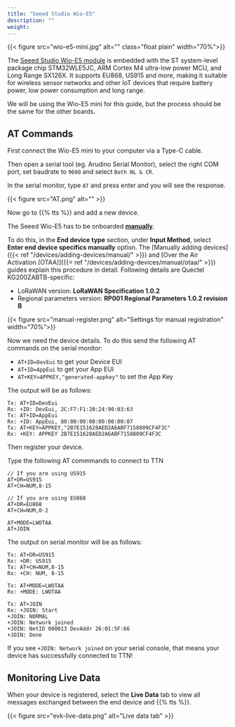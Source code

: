 ```yaml
---
title: "Seeed Studio Wio-E5"
description: ""
weight: 
---
```


{{< figure src="wio-e5-mini.jpg" alt="" class="float plain" width="70%">}}

The [Seeed Studio Wio-E5 module](https://www.seeedstudio.com/LoRa-LoRaWAN-Modules-c-1950.html) is embedded with the ST system-level package chip STM32WLE5JC, ARM Cortex M4 ultra-low power MCU, and Long Range SX126X. It supports EU868, US915 and more, making it suitable for wireless sensor networks and other IoT devices that require battery power, low power consumption and long range.

<!--more-->

We will be using the Wio-E5 mini for this guide, but the process should be the same for the other boards.

## AT Commands

First connect the Wio-E5 mini to your computer via a Type-C cable.

Then open a serial tool (eg. Arudino Serial Monitor), select the right COM port, set baudrate to `9600` and select `Both NL & CR`.

In the serial monitor, type `AT` and press enter and you will see the response.

{{< figure src="AT.png" alt="" >}}

Now go to {{% tts %}} and add a new device.

The Seeed Wio-E5 has to be onboarded [**manually**](https://www.thethingsindustries.com/docs/devices/adding-devices/manual/).

To do this, in the **End device type** section, under **Input Method**, select **Enter end device specifics manually** option. The [Manually adding devices]({{< ref "/devices/adding-devices/manual/" >}}) and [Over the Air Activation (OTAA)]({{< ref "/devices/adding-devices/manual/otaa/" >}}) guides explain this procedure in detail. Following details are Quectel KG200ZABTB-specific:

- LoRaWAN version: **LoRaWAN Specification 1.0.2**
- Regional parameters version: **RP001 Regional Parameters 1.0.2 revision B**

{{< figure src="manual-register.png" alt="Settings for manual registration" width="70%">}}

Now we need the device details. To do this send the following AT commands on the serial monitor:

- `AT+ID=DevEui` to get your Device EUI
- `AT+ID=AppEui` to get your App EUI
- `AT+KEY=APPKEY,"generated-appkey"` to set the App Key

The output will be as follows:

```
Tx: AT+ID=DevEui
Rx: +ID: DevEui, 2C:F7:F1:20:24:90:03:63
Tx: AT+ID=AppEui
Rx: +ID: AppEui, 80:00:00:00:00:00:00:07
Tx: AT+KEY=APPKEY,"2B7E151628AED2A6ABF7158809CF4F3C"
Rx: +KEY: APPKEY 2B7E151628AED2A6ABF7158809CF4F3C
```

Then register your device.

Type the following AT commmands to connect to TTN

```
// If you are using US915
AT+DR=US915
AT+CH=NUM,8-15

// If you are using EU868
AT+DR=EU868
AT+CH=NUM,0-2

AT+MODE=LWOTAA
AT+JOIN
```

The output on serial monitor will be as follows:

```
Tx: AT+DR=US915
Rx: +DR: US915
Tx: AT+CH=NUM,8-15
Rx: +CH: NUM, 8-15

Tx: AT+MODE=LWOTAA
Rx: +MODE: LWOTAA

Tx: AT+JOIN
Rx: +JOIN: Start
+JOIN: NORMAL
+JOIN: Network joined
+JOIN: NetID 000013 DevAddr 26:01:5F:66
+JOIN: Done
```

If you see `+JOIN: Network joined` on your serial console, that means your device has successfully connected to TTN!

## Monitoring Live Data

When your device is registered, select the **Live Data** tab to view all messages exchanged between the end device and {{% tts %}}.

{{< figure src="evk-live-data.png" alt="Live data tab" >}}
